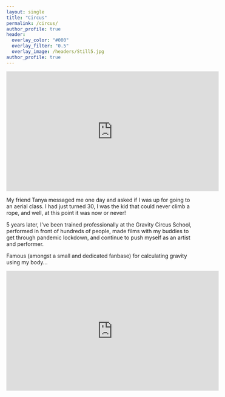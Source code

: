 ```yaml
---
layout: single
title: "Circus"
permalink: /circus/
author_profile: true
header:
  overlay_color: "#000"
  overlay_filter: "0.5"
  overlay_image: /headers/Still5.jpg
author_profile: true
---
```


<iframe width="560" height="315" src="https://www.youtube.com/embed/nXijpnd_AiM" frameborder="0" allow="accelerometer; autoplay; clipboard-write; encrypted-media; gyroscope; picture-in-picture" allowfullscreen></iframe>

My friend Tanya messaged me one day and asked if I was up for going to an aerial class. I had just turned 30, I was the kid that could never climb a rope, and well, at this point it was now or never! 

5 years later, I've been trained professionally at the Gravity Circus School, performed in front of hundreds of people, made films with my buddies to get through pandemic lockdown, and continue to push myself as an artist and performer. 

Famous (amongst a small and dedicated fanbase) for calculating gravity using my body...

<iframe width="560" height="315" src="https://www.youtube.com/embed/SoasKVoX3LA" frameborder="0" allow="accelerometer; autoplay; clipboard-write; encrypted-media; gyroscope; picture-in-picture" allowfullscreen></iframe>